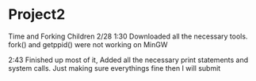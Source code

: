 # Project2
Time and Forking Children
2/28 1:30
Downloaded all the necessary tools. fork() and getppid() were not working on MinGW

2:43 
Finished up most of it, Added all the necessary print statements and system calls. Just making sure everythings fine then I will submit
